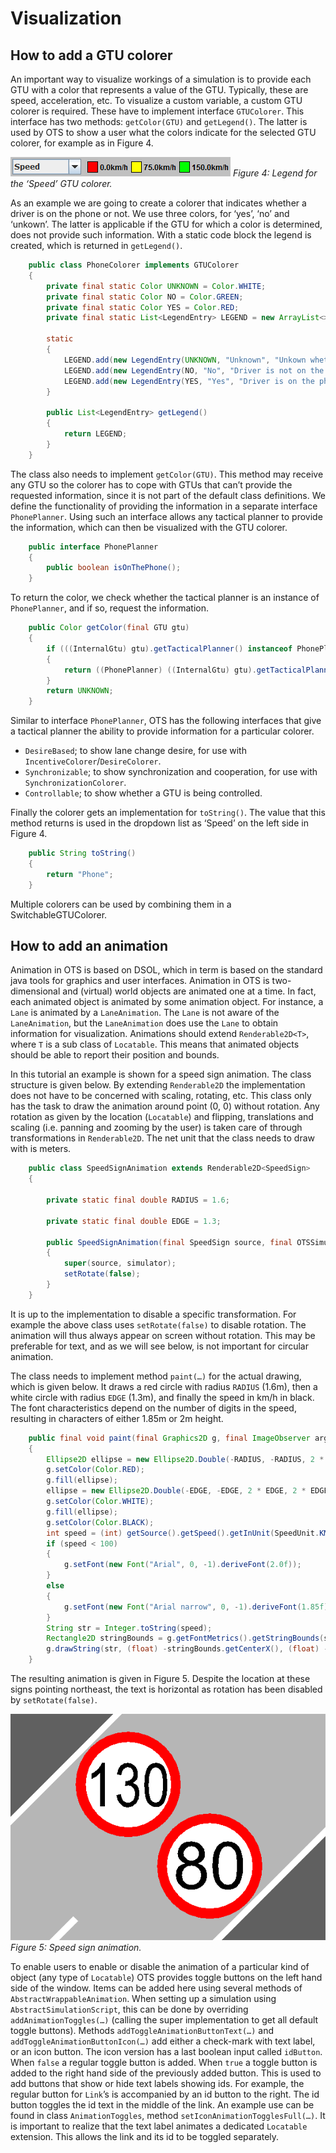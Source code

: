 # Visualization

## How to add a GTU colorer

An important way to visualize workings of a simulation is to provide each GTU with a color that represents a value of the GTU. Typically, these are speed, acceleration, etc. To visualize a custom variable, a custom GTU colorer is required. These have to implement interface `GTUColorer`. This interface has two methods: `getColor(GTU)` and `getLegend()`. The latter is used by OTS to show a user what the colors indicate for the selected GTU colorer, for example as in Figure 4.

![](../images/OTS_Figure_4.png)
_Figure 4: Legend for the ‘Speed’ GTU colorer._

As an example we are going to create a colorer that indicates whether a driver is on the phone or not. We use three colors, for ‘yes’, ‘no’ and ‘unkown’. The latter is applicable if the GTU for which a color is determined, does not provide such information. With a static code block the legend is created, which is returned in `getLegend()`.

```java
    public class PhoneColorer implements GTUColorer
    {
        private final static Color UNKNOWN = Color.WHITE;
        private final static Color NO = Color.GREEN;
        private final static Color YES = Color.RED;
        private final static List<LegendEntry> LEGEND = new ArrayList<>();
    
        static
        {
            LEGEND.add(new LegendEntry(UNKNOWN, "Unknown", "Unkown whether the driver is on the phone."));
            LEGEND.add(new LegendEntry(NO, "No", "Driver is not on the phone."));
            LEGEND.add(new LegendEntry(YES, "Yes", "Driver is on the phone."));
        }
    
        public List<LegendEntry> getLegend()
        {
            return LEGEND;
        }
    }
```

The class also needs to implement `getColor(GTU)`. This method may receive any GTU so the colorer has to cope with GTUs that can’t provide the requested information, since it is not part of the default class definitions. We define the functionality of providing the information in a separate interface `PhonePlanner`. Using such an interface allows any tactical planner to provide the information, which can then be visualized with the GTU colorer.

```java
    public interface PhonePlanner
    {
        public boolean isOnThePhone();
    }
```

To return the color, we check whether the tactical planner is an instance of `PhonePlanner`, and if so, request the information.

```java
    public Color getColor(final GTU gtu)
    {
        if (((InternalGtu) gtu).getTacticalPlanner() instanceof PhonePlanner)
        {
            return ((PhonePlanner) ((InternalGtu) gtu).getTacticalPlanner()).isOnThePhone() ? YES : NO;
        }
        return UNKNOWN;
    }
```

Similar to interface `PhonePlanner`, OTS has the following interfaces that give a tactical planner the ability to provide information for a particular colorer.

* `DesireBased`; to show lane change desire, for use with `IncentiveColorer`/`DesireColorer`.
* `Synchronizable`; to show synchronization and cooperation, for use with `SynchronizationColorer`.
* `Controllable`; to show whether a GTU is being controlled.

Finally the colorer gets an implementation for `toString()`. The value that this method returns is used in the dropdown list as ‘Speed’ on the left side in Figure 4.

```java
    public String toString()
    {
        return "Phone";
    }
```

Multiple colorers can be used by combining them in a SwitchableGTUColorer.


## How to add an animation

Animation in OTS is based on DSOL, which in term is based on the standard java tools for graphics and user interfaces. Animation in OTS is two-dimensional and (virtual) world objects are animated one at a time. In fact, each animated object is animated by some animation object. For instance, a `Lane` is animated by a `LaneAnimation`. The `Lane` is not aware of the `LaneAnimation`, but the `LaneAnimation` does use the `Lane` to obtain information for visualization. Animations should extend `Renderable2D<T>`, where `T` is a sub class of `Locatable`. This means that animated objects should be able to report their position and bounds.

In this tutorial an example is shown for a speed sign animation. The class structure is given below. By extending `Renderable2D` the implementation does not have to be concerned with scaling, rotating, etc. This class only has the task to draw the animation around point (0, 0) without rotation. Any rotation as given by the location (`Locatable`) and flipping, translations and scaling (i.e. panning and zooming by the user) is taken care of through transformations in `Renderable2D`. The net unit that the class needs to draw with is meters.

```java
    public class SpeedSignAnimation extends Renderable2D<SpeedSign>
    {
    
        private static final double RADIUS = 1.6;
    
        private static final double EDGE = 1.3;
    
        public SpeedSignAnimation(final SpeedSign source, final OTSSimulatorInterface simulator)
        {
            super(source, simulator);
            setRotate(false);
        }
    }
```

It is up to the implementation to disable a specific transformation. For example the above class uses `setRotate(false)` to disable rotation. The animation will thus always appear on screen without rotation. This may be preferable for text, and as we will see below, is not important for circular animation.

The class needs to implement method `paint(…)` for the actual drawing, which is given below. It draws a red circle with radius `RADIUS` (1.6m), then a white circle with radius `EDGE` (1.3m), and finally the speed in km/h in black. The font characteristics depend on the number of digits in the speed, resulting in characters of either 1.85m or 2m height.

```java
    public final void paint(final Graphics2D g, final ImageObserver arg1)
    {
        Ellipse2D ellipse = new Ellipse2D.Double(-RADIUS, -RADIUS, 2 * RADIUS, 2 * RADIUS);
        g.setColor(Color.RED);
        g.fill(ellipse);
        ellipse = new Ellipse2D.Double(-EDGE, -EDGE, 2 * EDGE, 2 * EDGE);
        g.setColor(Color.WHITE);
        g.fill(ellipse);
        g.setColor(Color.BLACK);
        int speed = (int) getSource().getSpeed().getInUnit(SpeedUnit.KM_PER_HOUR);
        if (speed < 100)
        {
            g.setFont(new Font("Arial", 0, -1).deriveFont(2.0f));
        }
        else
        {
            g.setFont(new Font("Arial narrow", 0, -1).deriveFont(1.85f));
        }
        String str = Integer.toString(speed);
        Rectangle2D stringBounds = g.getFontMetrics().getStringBounds(str, g);
        g.drawString(str, (float) -stringBounds.getCenterX(), (float) -stringBounds.getCenterY());
    }
```

The resulting animation is given in Figure 5. Despite the location at these signs pointing northeast, the text is horizontal as rotation has been disabled by `setRotate(false)`.

![](../images/OTS_Figure_5.png)
_Figure 5: Speed sign animation._

To enable users to enable or disable the animation of a particular kind of object (any type of `Locatable`) OTS provides toggle buttons on the left hand side of the window. Items can be added here using several methods of `AbstractWrappableAnimation`. When setting up a simulation using `AbstractSimulationScript`, this can be done by overriding `addAnimationToggles(…)` (calling the super implementation to get all default toggle buttons). Methods `addToggleAnimationButtonText(…)` and `addToggleAnimationButtonIcon(…)` add either a check-mark with text label, or an icon button. The icon version has a last boolean input called `idButton`. When `false` a regular toggle button is added. When `true` a toggle button is added to the right hand side of the previously added button. This is used to add buttons that show or hide text labels showing ids. For example, the regular button for `Link`’s is accompanied by an id button to the right. The id button toggles the id text in the middle of the link. An example use can be found in class `AnimationToggles`, method `setIconAnimationTogglesFull(…)`. It is important to realize that the text label animates a dedicated `Locatable` extension. This allows the link and its id to be toggled separately.
